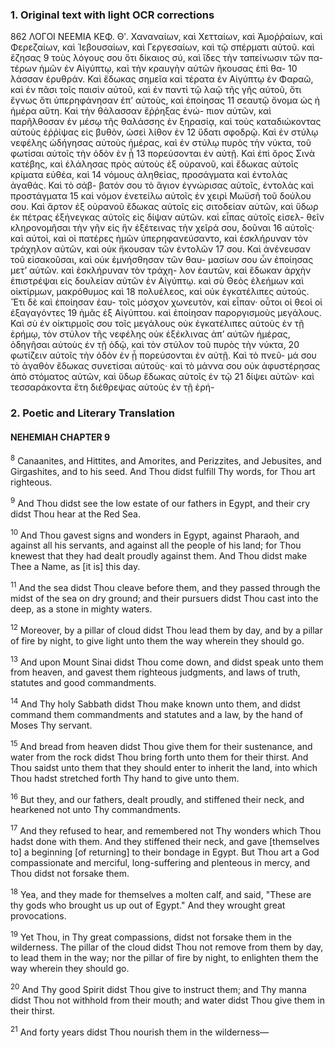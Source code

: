 ### 1. Original text with light OCR corrections

862
ΛΟΓΟΙ ΝΕΕΜΙΑ
ΚΕΦ. Θʹ.
Χαναναίων, καὶ Χετταίων, καὶ Ἀμοῤῥαίων, καὶ Φερεζαίων, καὶ
Ἰεβουσαίων, καὶ Γεργεσαίων, καὶ τῷ σπέρματι αὐτοῦ. καὶ ἔζησας
9 τοὺς λόγους σου ὅτι δίκαιος σύ, καὶ ἴδες τὴν ταπείνωσιν τῶν πα-
τέρων ἡμῶν ἐν Αἰγύπτῳ, καὶ τὴν κραυγὴν αὐτῶν ἤκουσας ἐπὶ θα-
10 λάσσαν ἐρυθράν. Καὶ ἔδωκας σημεῖα καὶ τέρατα ἐν Αἰγύπτῳ ἐν
Φαραῶ, καὶ ἐν πᾶσι τοῖς παισὶν αὐτοῦ, καὶ ἐν παντὶ τῷ λαῷ τῆς
γῆς αὐτοῦ, ὅτι ἔγνως ὅτι ὑπερηφάνησαν ἐπ’ αὐτοὺς, καὶ ἐποίησας
11 σεαυτῷ ὄνομα ὡς ἡ ἡμέρα αὕτη. Καὶ τὴν θάλασσαν ἔῤῥηξας ἐνώ-
πιον αὐτῶν, καὶ παρῆλθοσαν ἐν μέσῳ τῆς θαλάσσης ἐν ξηρασίᾳ,
καὶ τοὺς καταδιώκοντας αὐτοὺς ἐῤῥίψας εἰς βυθὸν, ὡσεὶ λίθον ἐν
12 ὕδατι σφοδρῷ. Καὶ ἐν στύλῳ νεφέλης ὡδήγησας αὐτοὺς ἡμέρας,
καὶ ἐν στύλῳ πυρὸς τὴν νύκτα, τοῦ φωτίσαι αὐτοῖς τὴν ὁδὸν ἐν ᾗ
13 πορεύσονται ἐν αὐτῇ. Καὶ ἐπὶ ὄρος Σινὰ κατέβης, καὶ ἐλάλησας
πρὸς αὐτοὺς ἐξ οὐρανοῦ, καὶ ἔδωκας αὐτοῖς κρίματα εὐθέα, καὶ
14 νόμους ἀληθείας, προσάγματα καὶ ἐντολὰς ἀγαθάς. Καὶ τὸ σάβ-
βατόν σου τὸ ἅγιον ἐγνώρισας αὐτοῖς, ἐντολὰς καὶ προστάγματα
15 καὶ νόμον ἐνετείλω αὐτοῖς ἐν χειρὶ Μωϋσῆ τοῦ δούλου σου. Καὶ
ἄρτον ἐξ οὐρανοῦ ἔδωκας αὐτοῖς εἰς σιτοδείαν αὐτῶν, καὶ ὕδωρ ἐκ
πέτρας ἐξήνεγκας αὐτοῖς εἰς δίψαν αὐτῶν. καὶ εἶπας αὐτοῖς εἰσελ-
θεῖν κληρονομῆσαι τὴν γῆν εἰς ἣν ἐξέτεινας τὴν χεῖρά σου, δοῦναι
16 αὐτοῖς· καὶ αὐτοὶ, καὶ οἱ πατέρες ἡμῶν ὑπερηφανεύσαντο, καὶ
ἐσκλήρυναν τὸν τράχηλον αὐτῶν, καὶ οὐκ ἤκουσαν τῶν ἐντολῶν
17 σου. Καὶ ἀνένευσαν τοῦ εἰσακοῦσαι, καὶ οὐκ ἐμνήσθησαν τῶν θαυ-
μασίων σου ὧν ἐποίησας μετ’ αὐτῶν. καὶ ἐσκλήρυναν τὸν τράχη-
λον ἑαυτῶν, καὶ ἔδωκαν ἀρχὴν ἐπιστρέψαι εἰς δουλείαν αὐτῶν ἐν
Αἰγύπτῳ. καὶ σὺ Θεὸς ἐλεήμων καὶ οἰκτίρμων, μακρόθυμος καὶ
18 πολυέλεος, καὶ οὐκ ἐγκατέλιπες αὐτούς. Ἔτι δὲ καὶ ἐποίησαν ἑαυ-
τοῖς μόσχον χωνευτὸν, καὶ εἶπαν· οὗτοι οἱ θεοὶ οἱ ἐξαγαγόντες
19 ἡμᾶς ἐξ Αἰγύπτου. καὶ ἐποίησαν παροργισμοὺς μεγάλους. Καὶ
σὺ ἐν οἰκτιρμοῖς σου τοῖς μεγάλους οὐκ ἐγκατέλιπες αὐτοὺς ἐν τῇ
ἐρήμῳ, τὸν στύλον τῆς νεφέλης οὐκ ἐξέκλινας ἀπ’ αὐτῶν ἡμέρας,
ὁδηγῆσαι αὐτοὺς ἐν τῇ ὁδῷ, καὶ τὸν στύλον τοῦ πυρὸς τὴν νύκτα,
20 φωτίζειν αὐτοῖς τὴν ὁδὸν ἐν ᾗ πορεύσονται ἐν αὐτῇ. Καὶ τὸ πνεῦ-
μά σου τὸ ἀγαθὸν ἔδωκας συνετίσαι αὐτοὺς· καὶ τὸ μάννα σου οὐκ
ἀφυστέρησας ἀπὸ στόματος αὐτῶν, καὶ ὕδωρ ἔδωκας αὐτοῖς ἐν τῷ
21 δίψει αὐτῶν· καὶ τεσσαράκοντα ἔτη διέθρεψας αὐτοὺς ἐν τῇ ἐρή-

### 2. Poetic and Literary Translation

#### NEHEMIAH CHAPTER 9

<sup>8</sup> Canaanites, and Hittites, and Amorites,
and Perizzites, and Jebusites, and Girgashites,
and to his seed. And Thou didst fulfill Thy words, for Thou art righteous.

<sup>9</sup> And Thou didst see the low estate of our fathers in Egypt,
and their cry didst Thou hear at the Red Sea.

<sup>10</sup> And Thou gavest signs and wonders in Egypt,
against Pharaoh, and against all his servants,
and against all the people of his land;
for Thou knewest that they had dealt proudly against them.
And Thou didst make Thee a Name, as [it is] this day.

<sup>11</sup> And the sea didst Thou cleave before them,
and they passed through the midst of the sea on dry ground;
and their pursuers didst Thou cast into the deep,
as a stone in mighty waters.

<sup>12</sup> Moreover, by a pillar of cloud didst Thou lead them by day,
and by a pillar of fire by night,
to give light unto them the way wherein they should go.

<sup>13</sup> And upon Mount Sinai didst Thou come down,
and didst speak unto them from heaven,
and gavest them righteous judgments,
and laws of truth, statutes and good commandments.

<sup>14</sup> And Thy holy Sabbath didst Thou make known unto them,
and didst command them commandments and statutes and a law,
by the hand of Moses Thy servant.

<sup>15</sup> And bread from heaven didst Thou give them for their sustenance,
and water from the rock didst Thou bring forth unto them for their thirst.
And Thou saidst unto them that they should enter
to inherit the land, into which Thou hadst stretched forth Thy hand to give unto them.

<sup>16</sup> But they, and our fathers, dealt proudly,
and stiffened their neck, and hearkened not unto Thy commandments.

<sup>17</sup> And they refused to hear,
and remembered not Thy wonders which Thou hadst done with them.
And they stiffened their neck,
and gave [themselves to] a beginning [of returning] to their bondage in Egypt.
But Thou art a God compassionate and merciful,
long-suffering and plenteous in mercy,
and Thou didst not forsake them.

<sup>18</sup> Yea, and they made for themselves a molten calf,
and said, "These are thy gods who brought us up out of Egypt."
And they wrought great provocations.

<sup>19</sup> Yet Thou, in Thy great compassions, didst not forsake them in the wilderness.
The pillar of the cloud didst Thou not remove from them by day,
to lead them in the way;
nor the pillar of fire by night,
to enlighten them the way wherein they should go.

<sup>20</sup> And Thy good Spirit didst Thou give to instruct them;
and Thy manna didst Thou not withhold from their mouth;
and water didst Thou give them in their thirst.

<sup>21</sup> And forty years didst Thou nourish them in the wilderness—